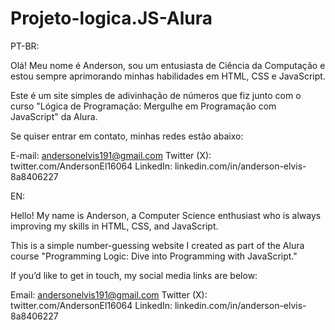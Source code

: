 # Projeto-logica.JS-Alura
PT-BR:

Olá! Meu nome é Anderson, sou um entusiasta de Ciência da Computação e estou sempre aprimorando minhas habilidades em HTML, CSS e JavaScript.

Este é um site simples de adivinhação de números que fiz junto com o curso "Lógica de Programação: Mergulhe em Programação com JavaScript" da Alura.

Se quiser entrar em contato, minhas redes estão abaixo:

E-mail: andersonelvis191@gmail.com
Twitter (X): twitter.com/AndersonEl16064
LinkedIn: linkedin.com/in/anderson-elvis-8a8406227

EN:

Hello! My name is Anderson, a Computer Science enthusiast who is always improving my skills in HTML, CSS, and JavaScript.

This is a simple number-guessing website I created as part of the Alura course "Programming Logic: Dive into Programming with JavaScript."

If you’d like to get in touch, my social media links are below:

Email: andersonelvis191@gmail.com
Twitter (X): twitter.com/AndersonEl16064
LinkedIn: linkedin.com/in/anderson-elvis-8a8406227
